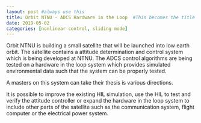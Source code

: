 ```yaml
---
layout: post #always use this
title: Orbit NTNU - ADCS Hardware in the Loop  #This becomes the title of the page
date: 2019-05-02
categories: [nonlinear control, sliding mode]
---
```

Orbit NTNU is building a small satellite that will be launched into low earth orbit. The satellite contains a attitude determination and control system which is being developed at NTNU.
The ADCS control algorithms are being tested on a hardware in the loop system which provides simulated environmental data such that the system can be properly tested.

A masters on this system can take their thesis is various directions. 

It is possible to improve the existing HIL simulation, use the HIL to test and verify the attitude controller or expand the hardware in the loop system to include other parts of the satellite such as the communication system, flight computer or the electrical power system.
